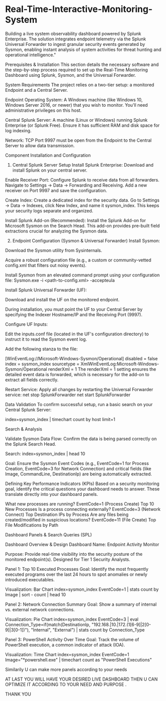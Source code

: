 # Real-Time-Interactive-Monitoring-System
Building a live system observability dashboard powered by Splunk Enterprise. The solution integrates endpoint telemetry via the Splunk Universal Forwarder to ingest granular security events generated by Sysmon, enabling instant analysis of system activities for threat hunting and operational intelligence."

Prerequisites & Installation
This section details the necessary software and the step-by-step process required to set up the Real-Time Monitoring Dashboard using Splunk, Sysmon, and the Universal Forwarder.

System Requirements
The project relies on a two-tier setup: a monitored Endpoint and a Central Server.

Endpoint Operating System: A Windows machine (like Windows 10, Windows Server 2016, or newer) that you wish to monitor. You'll need administrative privileges on this host.

Central Splunk Server: A machine (Linux or Windows) running Splunk Enterprise (or Splunk Free). Ensure it has sufficient RAM and disk space for log indexing.

Network: TCP Port 9997 must be open from the Endpoint to the Central Server to allow data transmission.

Component Installation and Configuration
1. Central Splunk Server Setup
Install Splunk Enterprise: Download and install Splunk on your central server.

Enable Receiver Port: Configure Splunk to receive data from all forwarders. Navigate to Settings → Data → Forwarding and Receiving. Add a new receiver on Port 9997 and save the configuration.

Create Index: Create a dedicated index for the security data. Go to Settings → Data → Indexes, click New Index, and name it sysmon_index. This keeps your security logs separate and organized.

Install Splunk Add-on (Recommended): Install the Splunk Add-on for Microsoft Sysmon on the Search Head. This add-on provides pre-built field extractions crucial for analyzing the Sysmon data.

2. Endpoint Configuration (Sysmon & Universal Forwarder)
Install Sysmon:

Download the Sysmon utility from Sysinternals.

Acquire a robust configuration file (e.g., a custom or community-vetted config.xml that filters out noisy events).

Install Sysmon from an elevated command prompt using your configuration file:
Sysmon.exe -i <path-to-config.xml> -accepteula

Install Splunk Universal Forwarder (UF):

Download and install the UF on the monitored endpoint.

During installation, you must point the UF to your Central Server by specifying the Indexer Hostname/IP and the Receiving Port (9997).

Configure UF Inputs:

Edit the inputs.conf file (located in the UF's configuration directory) to instruct it to read the Sysmon event log.

Add the following stanza to the file:

[WinEventLog://Microsoft-Windows-Sysmon/Operational]
disabled = false
index = sysmon_index
sourcetype = XmlWinEventLog:Microsoft-Windows-Sysmon/Operational
renderXml = 1
The renderXml = 1 setting ensures the detailed event data is forwarded, which is necessary for the add-on to extract all fields correctly.

Restart Service: Apply all changes by restarting the Universal Forwarder service:
net stop SplunkForwarder
net start SplunkForwarder


Data Validation
To confirm successful setup, run a basic search on your Central Splunk Server:

index=sysmon_index | timechart count by host limit=1


Search & Analysis

Validate Sysmon Data Flow: Confirm the data is being parsed correctly on the Splunk Search Head.

Search: index=sysmon_index | head 10

Goal: Ensure the Sysmon Event Codes (e.g., EventCode=1 for Process Creation, EventCode=3 for Network Connection) and critical fields (like Image, CommandLine, DestinationIp) are being automatically extracted.

Defining Key Performance Indicators (KPIs)
Based on a security monitoring goal, identify the critical questions your dashboard needs to answer. These translate directly into your dashboard panels.


What new processes are running?	EventCode=1 (Process Create)	Top 10 New Processes
Is a process connecting externally?	EventCode=3 (Network Connect)	Top Destination IPs by Process
Are any files being created/modified in suspicious locations?	EventCode=11 (File Create)	Top File Modifications by Path


Dashboard Panels & Search Queries (SPL)

Dashboard Overview & Design
Dashboard Name: Endpoint Activity Monitor

Purpose: Provide real-time visibility into the security posture of the monitored endpoint(s). Designed for Tier 1 Security Analysts.

Panel 1: Top 10 Executed Processes
Goal: Identify the most frequently executed programs over the last 24 hours to spot anomalies or newly introduced executables.

Visualization: Bar Chart
index=sysmon_index EventCode=1 
| stats count by Image 
| sort - count 
| head 10

Panel 2: Network Connection Summary
Goal: Show a summary of internal vs. external network connections.

Visualization: Pie Chart
index=sysmon_index EventCode=3 
| eval Connection_Type=if(match(DestinationIp, "192\.168\.|10\.|172\.(1[6-9]|2[0-9]|3[0-1])"), "Internal", "External")
| stats count by Connection_Type

Panel 3: PowerShell Activity Over Time
Goal: Track the volume of PowerShell execution, a common indicator of attack (IOA).

Visualization: Time Chart
index=sysmon_index EventCode=1 Image="*powershell.exe" 
| timechart count as "PowerShell Executions"

Similarily U can make more panels according to your needs 

AT LAST YOU WILL HAVE YOUR DESIRED LIVE DASHBOARD THEN U CAN OPTIMIZE IT ACCORDING TO YOUR NEED AND PURPOSE . 



THANK YOU 
